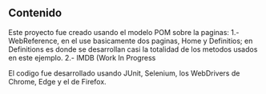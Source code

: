 ## Contenido

Este proyecto fue creado usando el modelo POM sobre la paginas:
1.- WebReference, en el use basicamente dos paginas, Home y Definitios; en Definitions es donde se desarrollan casi la totalidad de los metodos usados en este ejemplo.
2.- IMDB (Work In Progress

El codigo fue desarrollado usando JUnit, Selenium, los WebDrivers de Chrome, Edge y el de Firefox.